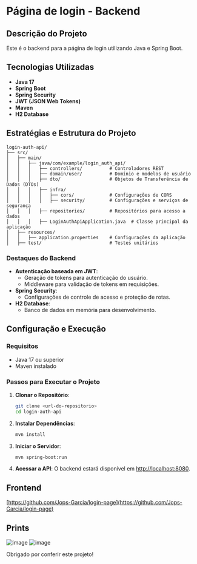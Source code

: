 # Página de login - Backend

## Descrição do Projeto
Este é o backend para a página de login utilizando Java e Spring Boot.

## Tecnologias Utilizadas
- **Java 17**
- **Spring Boot**
- **Spring Security**
- **JWT (JSON Web Tokens)**
- **Maven**
- **H2 Database**

## Estratégias e Estrutura do Projeto

```
login-auth-api/
├── src/
│   ├── main/
│   │   ├── java/com/example/login_auth_api/
│   │   │   ├── controllers/          # Controladores REST
│   │   │   ├── domain/user/          # Domínio e modelos de usuário
│   │   │   ├── dto/                  # Objetos de Transferência de Dados (DTOs)
│   │   │   ├── infra/
│   │   │   │   ├── cors/             # Configurações de CORS
│   │   │   │   ├── security/         # Configurações e serviços de segurança
│   │   │   ├── repositories/         # Repositórios para acesso a dados
│   │   │   ├── LoginAuthApiApplication.java  # Classe principal da aplicação
│   ├── resources/
│   │   ├── application.properties    # Configurações da aplicação
│   ├── test/                         # Testes unitários
```

### Destaques do Backend
- **Autenticação baseada em JWT**:
  - Geração de tokens para autenticação do usuário.
  - Middleware para validação de tokens em requisições.
- **Spring Security**:
  - Configurações de controle de acesso e proteção de rotas.
- **H2 Database**:
  - Banco de dados em memória para desenvolvimento.

## Configuração e Execução

### Requisitos
- Java 17 ou superior
- Maven instalado

### Passos para Executar o Projeto
1. **Clonar o Repositório**:
   ```bash
   git clone <url-do-repositorio>
   cd login-auth-api
   ```
2. **Instalar Dependências**:
   ```bash
   mvn install
   ```
3. **Iniciar o Servidor**:
   ```bash
   mvn spring-boot:run
   ```
4. **Acessar a API**:
   O backend estará disponível em [http://localhost:8080](http://localhost:8080).

## Frontend
[https://github.com/Jops-Garcia/login-page](https://github.com/Jops-Garcia/login-page)


## Prints

![image](https://github.com/user-attachments/assets/708ac81e-a93c-4370-918f-a2f2799d61d3)
![image](https://github.com/user-attachments/assets/44af0890-246c-41b7-8106-eadff1b47763)


Obrigado por conferir este projeto!
